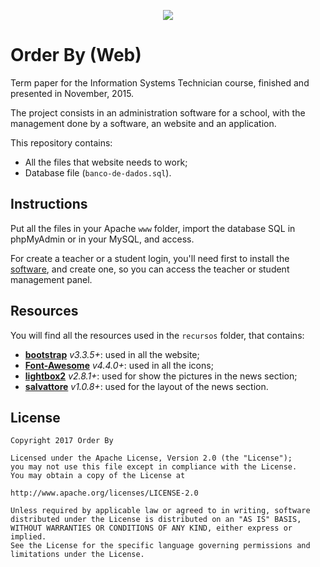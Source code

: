 <p align="center">
<img src="https://i.imgur.com/JYzpm07.png"/>
</p>

# Order By (Web)

Term paper for the Information Systems Technician course, finished and presented in November, 2015.

The project consists in an administration software for a school, with the management done by a software, an website and an application.

This repository contains:
- All the files that website needs to work;
- Database file (`banco-de-dados.sql`).

## Instructions

Put all the files in your Apache `www` folder, import the database SQL in phpMyAdmin or in your MySQL, and access.

For create a teacher or a student login, you'll need first to install the [software](https://github.com/alessandrojean/order-by-desktop), and create one, so you can access the teacher or student management panel.

## Resources

You will find all the resources used in the `recursos` folder, that contains:

- **[bootstrap](https://github.com/twbs/bootstrap)** *v3.3.5+*: used in all the website;
- **[Font-Awesome](https://github.com/FortAwesome/Font-Awesome)** *v4.4.0+*: used in all the icons;
- **[lightbox2](https://github.com/lokesh/lightbox2)** *v2.8.1+*: used for show the pictures in the news section;
- **[salvattore](https://github.com/rnmp/salvattore)** *v1.0.8+*: used for the layout of the news section.

## License

    Copyright 2017 Order By

    Licensed under the Apache License, Version 2.0 (the "License");
    you may not use this file except in compliance with the License.
    You may obtain a copy of the License at

    http://www.apache.org/licenses/LICENSE-2.0

    Unless required by applicable law or agreed to in writing, software
    distributed under the License is distributed on an "AS IS" BASIS,
    WITHOUT WARRANTIES OR CONDITIONS OF ANY KIND, either express or implied.
    See the License for the specific language governing permissions and
    limitations under the License.
